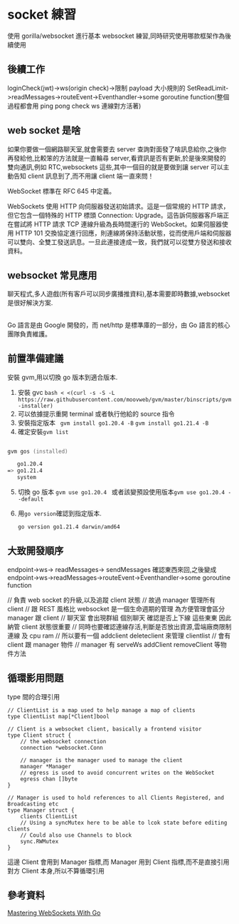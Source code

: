 # socket 練習

使用 gorilla/websocket 進行基本 websocket 練習,同時研究使用哪款框架作為後續使用

## 後續工作

loginCheck(jwt)->ws(origin check)->限制 payload 大小規則的 SetReadLimit->readMessages->routeEvent->Eventhandler->some goroutine function(整個過程都會用 ping pong check ws 連線對方活著)

## web socket 是啥

如果你要做一個網路聊天室,就會需要去 server 查詢對面發了啥訊息給你,之後你再發給他,比較笨的方法就是一直輪尋 server,看資訊是否有更新,於是後來開發的雙向通訊,例如 RTC,websockets 這些,其中一個目的就是要做到讓 server 可以主動告知 client 訊息到了,而不用讓 client 端一直來問！

WebSocket 標準在 RFC 645 中定義。

WebSockets 使用 HTTP 向伺服器發送初始請求。這是一個常規的 HTTP 請求，但它包含一個特殊的 HTTP 標頭 Connection: Upgrade。這告訴伺服器客戶端正在嘗試將 HTTP 請求 TCP 連線升級為長時間運行的 WebSocket。如果伺服器使用 HTTP 101 交換協定進行回應，則連線將保持活動狀態，從而使用戶端和伺服器可以雙向、全雙工發送訊息。一旦此連接達成一致，我們就可以從雙方發送和接收資料。

## websocket 常見應用

聊天程式,多人遊戲(所有客戶可以同步廣播推資料),基本需要即時數據,websocket 是很好解決方案.

##

Go 語言是由 Google 開發的，而 net/http 是標準庫的一部分，由 Go 語言的核心團隊負責維護。

## 前置準備建議

安裝 gvm,用以切換 go 版本到適合版本.

1. 安裝 gvc
   `bash < <(curl -s -S -L https://raw.githubusercontent.com/moovweb/gvm/master/binscripts/gvm-installer)`
2. 可以依據提示重開 terminal 或者執行他給的 source 指令
3. 安裝指定版本
   ` gvm install go1.20.4 -B` `gvm install go1.21.4 -B`
4. 確定安裝`gvm list`

```zsh

gvm gos (installed)

   go1.20.4
=> go1.21.4
   system
```

5. 切換 go 版本
   `gvm use go1.20.4 ` 或者該變預設使用版本`gvm use go1.20.4 --default`

6. 用`go version`確認到指定版本.

   ```zsh
   go version go1.21.4 darwin/amd64
   ```

## 大致開發順序

endpoint->ws-> readMessages-> sendMessages 確認東西來回,之後變成 endpoint->ws->readMessages->routeEvent->Eventhandler->some goroutine function

// 負責 web socket 的升級,以及追蹤 client 狀態
// 故過 manager 管理所有 client
// 跟 REST 風格比 websocket 是一個生命週期的管理 為方便管理會區分 manager 跟 client
// 聊天室 會出現群組 個別聊天 確認是否上下線 這些東東 因此納管 client 狀態很重要
// 同時也要確認連線存活,判斷是否放出資源,雲端廠商限制連線 及 cpu ram
// 所以要有一個 addclient deleteclient 來管理 clientlist
// 會有 client 跟 manager 物件
// manager 有 serveWs addClient removeClient 等物件方法

## 循環影用問題

type 間的合理引用

```
// ClientList is a map used to help manage a map of clients
type ClientList map[*Client]bool

// Client is a websocket client, basically a frontend visitor
type Client struct {
	// the websocket connection
	connection *websocket.Conn

	// manager is the manager used to manage the client
	manager *Manager
	// egress is used to avoid concurrent writes on the WebSocket
	egress chan []byte
}

// Manager is used to hold references to all Clients Registered, and Broadcasting etc
type Manager struct {
	clients ClientList
	// Using a syncMutex here to be able to lcok state before editing clients
	// Could also use Channels to block
	sync.RWMutex
}
```

這邊 Client 會用到 Manager 指標,而 Manager 用到 Client 指標,而不是直接引用對方 Client 本身,所以不算循環引用

## 參考資料

[Mastering WebSockets With Go](https://programmingpercy.tech/blog/mastering-websockets-with-go/)
